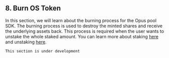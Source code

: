 ## 8. Burn OS Token

In this section, we will learn about the burning process for the Opus pool SDK. The burning process is used to destroy the minted shares and receive the underlying assets back. This process is required when the user wants to unstake the whole staked amount. You can learn more about staking [here][stake] and unstaking [here][unstake].

    This section is under development

[stake]: ./3-stake.md
[unstake]: ./4-unstake.md
